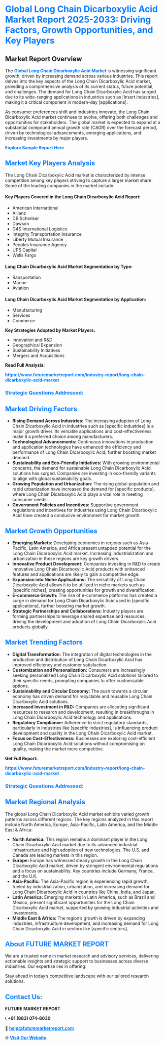 <h1 style="color: #007BFF;">Global Long Chain Dicarboxylic Acid Market Report 2025-2033: Driving Factors, Growth Opportunities, and Key Players</h1>

<section id="overview">
<h2>Market Report Overview</h2>
<p>The <a href="https://www.futuremarketreport.com/industry-report/long-chain-dicarboxylic-acid-market" style="color: #007BFF; text-decoration: none;"><strong>Global Long Chain Dicarboxylic Acid Market</strong></a> is witnessing significant growth, driven by increasing demand across various industries. This report delves into the key aspects of the Long Chain Dicarboxylic Acid market, providing a comprehensive analysis of its current status, future potential, and challenges. The demand for Long Chain Dicarboxylic Acid has surged due to its wide-ranging applications in industries such as [insert industries], making it a critical component in modern-day [applications].</p>
<p>As consumer preferences shift and industries innovate, the Long Chain Dicarboxylic Acid market continues to evolve, offering both challenges and opportunities for stakeholders. The global market is expected to expand at a substantial compound annual growth rate (CAGR) over the forecast period, driven by technological advancements, emerging applications, and increasing investments by major players.</p>
</section>

<section id="overview">
<p><a href="https://www.futuremarketreport.com/request-sample/reportId=34829" style="color: #007BFF; text-decoration: none;"><strong>Explore Sample Report Here</strong></a></p>
</section>

<section id="key-players">
<h2 style="color: #007BFF;">Market Key Players Analysis</h2>
<p>The Long Chain Dicarboxylic Acid market is characterized by intense competition among key players striving to capture a larger market share. Some of the leading companies in the market include:</p>
<h4>Key Players Covered in the Long Chain Dicarboxylic Acid Report:</h4>
<ul><li>American International</li><li>Allianz</li><li>DB Schenker</li><li>Dawson</li><li>G4S International Logistics</li><li>Integrity Transportation Insurance</li><li>Liberty Mutual Insurance</li><li>Peoples Insurance Agency</li><li>UPS Capital</li><li>Wells Fargo</li></ul>
<h4>Long Chain Dicarboxylic Acid Market Segmentation by Type:</h4>
<ul><li>Ransportation</li><li>Marine</li><li>Aviation</li></ul>

<h4>Long Chain Dicarboxylic Acid Market Segmentation by Application:</h4>
<ul><li>Manufacturing</li><li>Services</li><li>Commerce</li></ul>
<p><strong>Key Strategies Adopted by Market Players:</strong></p>
<ul>
<li>Innovation and R&D</li>
<li>Geographical Expansion</li>
<li>Sustainability Initiatives</li>
<li>Mergers and Acquisitions</li>
</ul>
</section>

<section>
<p><strong>Read Full Analysis: </strong></p><a href="https://www.futuremarketreport.com/industry-report/long-chain-dicarboxylic-acid-market" style="color: #007BFF; text-decoration: none;"><strong>https://www.futuremarketreport.com/industry-report/long-chain-dicarboxylic-acid-market</strong></a>
<h3 style="color: #007BFF;">Strategic Questions Addressed:</h3>
</section>

<section id="driving-factors">
<h2 style="color: #007BFF;">Market Driving Factors</h2>
<ul>
<li><strong>Rising Demand Across Industries:</strong> The increasing adoption of Long Chain Dicarboxylic Acid in industries such as [specific industries] is a major growth driver. Its versatile applications and cost-effectiveness make it a preferred choice among manufacturers.</li>
<li><strong>Technological Advancements:</strong> Continuous innovations in production and application technologies have enhanced the efficiency and performance of Long Chain Dicarboxylic Acid, further boosting market demand.</li>
<li><strong>Sustainability and Eco-Friendly Initiatives:</strong> With growing environmental concerns, the demand for sustainable Long Chain Dicarboxylic Acid solutions has surged. Companies are investing in eco-friendly variants to align with global sustainability goals.</li>
<li><strong>Growing Population and Urbanization:</strong> The rising global population and rapid urbanization have increased the demand for [specific products], where Long Chain Dicarboxylic Acid plays a vital role in meeting consumer needs.</li>
<li><strong>Government Policies and Incentives:</strong> Supportive government regulations and incentives for industries using Long Chain Dicarboxylic Acid have created a conducive environment for market growth.</li>
</ul>
</section>

<section id="growth-opportunities">
<h2 style="color: #007BFF;">Market Growth Opportunities</h2>
<ul>
<li><strong>Emerging Markets:</strong> Developing economies in regions such as Asia-Pacific, Latin America, and Africa present untapped potential for the Long Chain Dicarboxylic Acid market. Increasing industrialization and urbanization in these regions are key growth drivers.</li>
<li><strong>Innovative Product Development:</strong> Companies investing in R&D to create innovative Long Chain Dicarboxylic Acid products with enhanced features and applications are likely to gain a competitive edge.</li>
<li><strong>Expansion into Niche Applications:</strong> The versatility of Long Chain Dicarboxylic Acid allows it to be utilized in niche markets such as [specific niches], creating opportunities for growth and diversification.</li>
<li><strong>E-commerce Growth:</strong> The rise of e-commerce platforms has created a surge in demand for Long Chain Dicarboxylic Acid used in [specific applications], further boosting market growth.</li>
<li><strong>Strategic Partnerships and Collaborations:</strong> Industry players are forming partnerships to leverage shared expertise and resources, driving the development and adoption of Long Chain Dicarboxylic Acid products globally.</li>
</ul>
</section>

<section id="trending-factors">
<h2 style="color: #007BFF;">Market Trending Factors</h2>
<ul>
<li><strong>Digital Transformation:</strong> The integration of digital technologies in the production and distribution of Long Chain Dicarboxylic Acid has improved efficiency and customer satisfaction.</li>
<li><strong>Customization and Personalization:</strong> Consumers are increasingly seeking personalized Long Chain Dicarboxylic Acid solutions tailored to their specific needs, prompting companies to offer customizable options.</li>
<li><strong>Sustainability and Circular Economy:</strong> The push towards a circular economy has driven demand for recyclable and reusable Long Chain Dicarboxylic Acid solutions.</li>
<li><strong>Increased Investment in R&D:</strong> Companies are allocating significant resources to research and development, resulting in breakthroughs in Long Chain Dicarboxylic Acid technology and applications.</li>
<li><strong>Regulatory Compliance:</strong> Adherence to strict regulatory standards, particularly in industries like [specific industries], is influencing product development and quality in the Long Chain Dicarboxylic Acid market.</li>
<li><strong>Focus on Cost-Effectiveness:</strong> Businesses are exploring cost-efficient Long Chain Dicarboxylic Acid solutions without compromising on quality, making the market more competitive.</li>
</ul>
</section>

<section>
<p><strong>Get Full Report: </strong></p><a href="https://www.futuremarketreport.com/industry-report/long-chain-dicarboxylic-acid-market" style="color: #007BFF; text-decoration: none;"><strong>https://www.futuremarketreport.com/industry-report/long-chain-dicarboxylic-acid-market</strong></a>
<h3 style="color: #007BFF;">Strategic Questions Addressed:</h3>
</section>


<section id="regional-analysis">
<h2 style="color: #007BFF;">Market Regional Analysis</h2>
<p>The global Long Chain Dicarboxylic Acid market exhibits varied growth patterns across different regions. The key regions analyzed in this report include North America, Europe, Asia-Pacific, Latin America, and the Middle East & Africa:</p>
<ul>
<li><strong>North America:</strong> This region remains a dominant player in the Long Chain Dicarboxylic Acid market due to its advanced industrial infrastructure and high adoption of new technologies. The U.S. and Canada are leading markets in this region.</li>
<li><strong>Europe:</strong> Europe has witnessed steady growth in the Long Chain Dicarboxylic Acid market, driven by stringent environmental regulations and a focus on sustainability. Key countries include Germany, France, and the U.K.</li>
<li><strong>Asia-Pacific:</strong> The Asia-Pacific region is experiencing rapid growth, fueled by industrialization, urbanization, and increasing demand for Long Chain Dicarboxylic Acid in countries like China, India, and Japan.</li>
<li><strong>Latin America:</strong> Emerging markets in Latin America, such as Brazil and Mexico, present significant opportunities for the Long Chain Dicarboxylic Acid market, supported by growing industrial activities and investments.</li>
<li><strong>Middle East & Africa:</strong> The region’s growth is driven by expanding industries, infrastructure development, and increasing demand for Long Chain Dicarboxylic Acid in sectors like [specific sectors].</li>
</ul>
</section>

<footer>
<h2 style="color: #007BFF;">About FUTURE MARKET REPORT</h2>
<p>We are a trusted name in market research and advisory services, delivering actionable insights and strategic support to businesses across diverse industries. Our expertise lies in offering:</p>

<p>Stay ahead in today’s competitive landscape with our tailored research solutions.</p>

<h2 style="color: #007BFF;">Contact Us:</h2>
<p><strong>FUTURE MARKET REPORT</strong></p>
<p>📞 <strong>+91 (883) 074-8030</strong></p>
<p>📧 <strong><a href="mailto:help@futuremarketreport.com" style="color: #007BFF;">help@futuremarketreport.com</a></strong></p>
<p>🌐 <strong><a href="https://www.futuremarketreport.com/" style="color: #007BFF;">Visit Our Website</a></strong></p>
</footer>